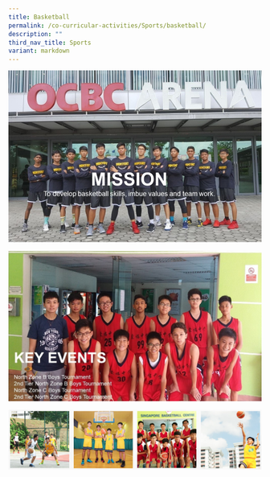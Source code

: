 ```yaml
---
title: Basketball
permalink: /co-curricular-activities/Sports/basketball/
description: ""
third_nav_title: Sports
variant: markdown
---
```

![](/images/bb1.jpeg)

![](/images/bb4.jpeg)

![](/images/bbpg.png)